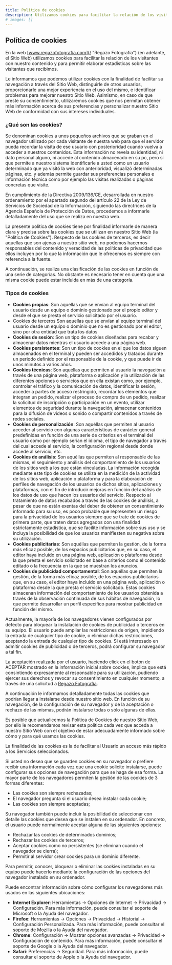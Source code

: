 ```yaml
---
title: Política de cookies
description: Utilizamos cookies para facilitar la relación de los visitantes con nuestro contenido y para permitir elaborar estadísticas sobre las visitantes que recibimos
# images: []
---
```


## Política de cookies

En la web [www.regazofotografia.com](/ "Regazo Fotografía") (en adelante, el Sitio Web) utilizamos cookies para facilitar la relación de los visitantes con nuestro contenido y para permitir elaborar estadísticas sobre las visitantes que recibimos.

Le informamos que podemos utilizar cookies con la finalidad de facilitar su navegación a través del Sitio Web, distinguirle de otros usuarios, proporcionarle una mejor experiencia en el uso del mismo, e identificar problemas para mejorar nuestro Sitio Web. Asimismo, en caso de que preste su consentimiento, utilizaremos cookies que nos permitan obtener más información acerca de sus preferencias y personalizar nuestro Sitio Web de conformidad con sus intereses individuales.

### ¿Qué son las cookies?

Se denominan cookies a unos pequeños archivos que se graban en el navegador utilizado por cada visitante de nuestra web para que el servidor pueda recordar la visita de ese usuario con posterioridad cuando vuelva a acceder a nuestros contenidos. Esta información no revela su identidad, ni dato personal alguno, ni accede al contenido almacenado en su pc, pero sí que permite a nuestro sistema identificarle a usted como un usuario determinado que ya visitó la web con anterioridad, visualizó determinadas páginas, etc. y además permite guardar sus preferencias personales e información técnica como por ejemplo las visitas realizadas o páginas concretas que visite.

En cumplimiento de la Directiva 2009/136/CE, desarrollada en nuestro ordenamiento por el apartado segundo del artículo 22 de la Ley de Servicios de Sociedad de la Información, siguiendo las directrices de la Agencia Española de Protección de Datos, procedemos a informarle detalladamente del uso que se realiza en nuestra web.

La presente política de cookies tiene por finalidad informarle de manera clara y precisa sobre las cookies que se utilizan en nuestro Sitio Web (la "Política de Cookies"). Respecto de las cookies de terceros, es decir aquellas que son ajenas a nuestro sitio web, no podemos hacernos responsables del contenido y veracidad de las políticas de privacidad que ellos incluyen por lo que la información que le ofrecemos es siempre con referencia a la fuente.

A continuación, se realiza una clasificación de las cookies en función de una serie de categorías. No obstante es necesario tener en cuenta que una misma cookie puede estar incluida en más de una categoría.

### Tipos de cookies

* **Cookies propias**: Son aquellas que se envían al equipo terminal del usuario desde un equipo o dominio gestionado por el propio editor y desde el que se presta el servicio solicitado por el usuario.
* Cookies de terceros
Son aquellas que se envían al equipo terminal del usuario desde un equipo o dominio que no es gestionado por el editor, sino por otra entidad que trata los datos
* **Cookies de sesión**: Son un tipo de cookies diseñadas para recabar y almacenar datos mientras el usuario accede a una página web.
* **Cookies persistentes**: Son un tipo de cookies en el que los datos siguen almacenados en el terminal y pueden ser accedidos y tratados durante un periodo definido por el responsable de la cookie, y que puede ir de unos minutos a varios años.
* **Cookies técnicas**: Son aquéllas que permiten al usuario la navegación a través de una página web, plataforma o aplicación y la utilización de las diferentes opciones o servicios que en ella existan como, por ejemplo, controlar el tráfico y la comunicación de datos, identificar la sesión, acceder a partes de acceso restringido, recordar los elementos que integran un pedido, realizar el proceso de compra de un pedido, realizar la solicitud de inscripción o participación en un evento, utilizar elementos de seguridad durante la navegación, almacenar contenidos para la difusión de videos o sonido o compartir contenidos a través de redes sociales.
* **Cookies de personalización**: Son aquéllas que permiten al usuario acceder al servicio con algunas características de carácter general predefinidas en función de una serie de criterios en el terminal del usuario como por ejemplo serian el idioma, el tipo de navegador a través del cual accede al servicio, la configuración regional desde donde accede al servicio, etc.
* **Cookies de análisis**: Son aquéllas que permiten al responsable de las mismas, el seguimiento y análisis del comportamiento de los usuarios de los sitios web a los que están vinculadas. La información recogida mediante este tipo de cookies se utiliza en la medición de la actividad de los sitios web, aplicación o plataforma y para la elaboración de perfiles de navegación de los usuarios de dichos sitios, aplicaciones y plataformas, con el fin de introducir mejoras en función del análisis de los datos de uso que hacen los usuarios del servicio. Respecto al tratamiento de datos recabados a través de las cookies de análisis, a pesar de que no están exentas del deber de obtener un consentimiento informado para su uso, es poco probable que representen un riesgo para la privacidad de los usuarios siempre que se trate de cookies de primera parte, que traten datos agregados con una finalidad estrictamente estadística, que se facilite información sobre sus uso y se incluya la posibilidad de que los usuarios manifiesten su negativa sobre su utilización.
* **Cookies publicitarias**: Son aquéllas que permiten la gestión, de la forma más eficaz posible, de los espacios publicitarios que, en su caso, el editor haya incluido en una página web, aplicación o plataforma desde la que presta el servicio solicitado en base a criterios como el contenido editado o la frecuencia en la que se muestran los anuncios.
* **Cookies de publicidad comportamental**: Son aquéllas que permiten la gestión, de la forma más eficaz posible, de los espacios publicitarios que, en su caso, el editor haya incluido en una página web, aplicación o plataforma desde la que presta el servicio solicitado. Estas cookies almacenan información del comportamiento de los usuarios obtenida a través de la observación continuada de sus hábitos de navegación, lo que permite desarrollar un perfil específico para mostrar publicidad en función del mismo.

Actualmente, la mayoría de los navegadores vienen configurados por defecto para bloquear la instalación de cookies de publicidad o terceros en su equipo. El usuario puede ampliar las restricciones de origen, impidiendo la entrada de cualquier tipo de cookie, o eliminar dichas restricciones, aceptando la entrada de cualquier tipo de cookies. Si está interesado en admitir cookies de publicidad o de terceros, podrá configurar su navegador a tal fin.

La aceptación realizada por el usuario, haciendo click en el botón de ACEPTAR mostrado en la información inicial sobre cookies, implica que está consintiendo expresamente al responsable para su utilización, pudiendo ejercer sus derechos y revocar su consentimiento en cualquier momento, a través de una solicitud a [Regazo Fotografía](/ "Regazo Fotografía").

A continuación le informamos detalladamente todas las cookies que podrían llegar a instalarse desde nuestro sitio web. En función de su navegación, de la configuración de su navegador y de la aceptación o rechazo de las mismas, podrán instalarse todas o sólo algunas de ellas.

Es posible que actualicemos la Política de Cookies de nuestro Sitio Web, por ello le recomendamos revisar esta política cada vez que acceda a nuestro Sitio Web con el objetivo de estar adecuadamente informado sobre cómo y para qué usamos las cookies.

La finalidad de las cookies es la de facilitar al Usuario un acceso más rápido a los Servicios seleccionados.

Si usted no desea que se guarden cookies en su navegador o prefiere recibir una información cada vez que una cookie solicite instalarse, puede configurar sus opciones de navegación para que se haga de esa forma. La mayor parte de los navegadores permiten la gestión de las cookies de 3 formas diferentes:

* Las cookies son siempre rechazadas;
* El navegador pregunta si el usuario desea instalar cada cookie;
* Las cookies son siempre aceptadas;

Su navegador también puede incluir la posibilidad de seleccionar con detalle las cookies que desea que se instalen en su ordenador. En concreto, el usuario puede normalmente aceptar alguna de las siguientes opciones:

* Rechazar las cookies de determinados dominios;
* Rechazar las cookies de terceros;
* Aceptar cookies como no persistentes (se eliminan cuando el navegador se cierra);
* Permitir al servidor crear cookies para un dominio diferente.

Para permitir, conocer, bloquear o eliminar las cookies instaladas en su equipo puede hacerlo mediante la configuración de las opciones del navegador instalado en su ordenador.

Puede encontrar información sobre cómo configurar los navegadores más usados en las siguientes ubicaciones:

* **Internet Explorer**: Herramientas -> Opciones de Internet -> Privacidad -> Configuración. Para más información, puede consultar el soporte de Microsoft o la Ayuda del navegador.
* **Firefox**: Herramientas -> Opciones -> Privacidad -> Historial -> Configuración Personalizada. Para más información, puede consultar el soporte de Mozilla o la Ayuda del navegador.
* **Chrome**: Configuración -> Mostrar opciones avanzadas -> Privacidad -> Configuración de contenido. Para más información, puede consultar el soporte de Google o la Ayuda del navegador.
* **Safari**: Preferencias -> Seguridad. Para más información, puede consultar el soporte de Apple o la Ayuda del navegador.
